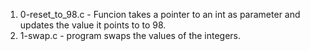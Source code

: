 1. 0-reset_to_98.c - Funcion takes a pointer to an int as parameter and updates the value it points to to 98.
2. 1-swap.c - program swaps the values of the integers. 
